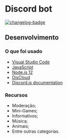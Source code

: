 # Discord bot

[![changelog-badge]][changelog]

## Desenvolvimento
### O que foi usado

- [Visual Studio Code]
- [JavaScript]
- [Node.js 12]
- [DisCloud]
- [Discord.js documentation]

### Recursos

- Moderação;
- Mini-Games;
- Informativos;
- Música;
- Animais;
- Entre outras categorias.

[JavaScript]: https://devdocs.io/javascript/
[Node.js 12]: https://nodejs.org/en/download/
[DisCloud]: https://discloudbot.com/
[Discord.js documentation]: https://discord.js.org/
[Visual Studio Code]: https://code.visualstudio.com/
[GameGuardian]: https://gameguardian.net/
[changelog]: https://sites.google.com/view/awoone/
[changelog-badge]: https://img.shields.io/badge/changelog-2.3.9-blue
